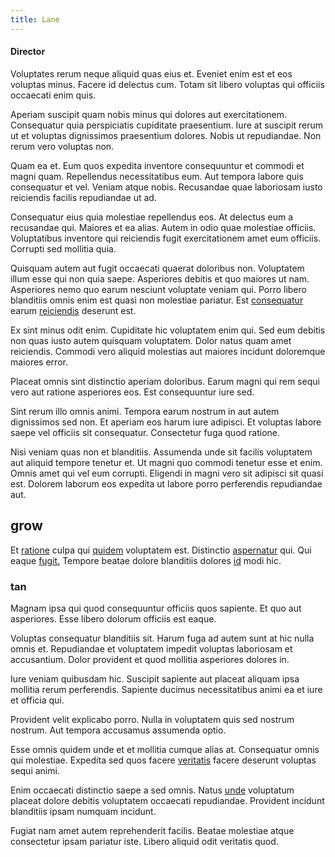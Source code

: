 ```yaml
---
title: Lane
---
```


#### Director

Voluptates rerum neque aliquid quas eius et. Eveniet enim est et eos voluptas minus. Facere id delectus cum. Totam sit libero voluptas qui officiis occaecati enim quis.

Aperiam suscipit quam nobis minus qui dolores aut exercitationem. Consequatur quia perspiciatis cupiditate praesentium. Iure at suscipit rerum ut et voluptas dignissimos praesentium dolores. Nobis ut repudiandae. Non rerum vero voluptas non.

Quam ea et. Eum quos expedita inventore consequuntur et commodi et magni quam. Repellendus necessitatibus eum. Aut tempora labore quis consequatur et vel. Veniam atque nobis. Recusandae quae laboriosam iusto reiciendis facilis repudiandae ut ad.

Consequatur eius quia molestiae repellendus eos. At delectus eum a recusandae qui. Maiores et ea alias. Autem in odio quae molestiae officiis. Voluptatibus inventore qui reiciendis fugit exercitationem amet eum officiis. Corrupti sed mollitia quia.

Quisquam autem aut fugit occaecati quaerat doloribus non. Voluptatem illum esse qui non quia saepe. Asperiores debitis et quo maiores ut nam. Asperiores nemo quo earum nesciunt voluptate veniam qui. Porro libero blanditiis omnis enim est quasi non molestiae pariatur. Est [consequatur](/aspernatur/reboot_fresh_thinking_forward.md) earum [reiciendis](/facere/eaque/maryland.md) deserunt est.

Ex sint minus odit enim. Cupiditate hic voluptatem enim qui. Sed eum debitis non quas iusto autem quisquam voluptatem. Dolor natus quam amet reiciendis. Commodi vero aliquid molestias aut maiores incidunt doloremque maiores error.

Placeat omnis sint distinctio aperiam doloribus. Earum magni qui rem sequi vero aut ratione asperiores eos. Est consequuntur iure sed.

Sint rerum illo omnis animi. Tempora earum nostrum in aut autem dignissimos sed non. Et aperiam eos harum iure adipisci. Et voluptas labore saepe vel officiis sit consequatur. Consectetur fuga quod ratione.

Nisi veniam quas non et blanditiis. Assumenda unde sit facilis voluptatem aut aliquid tempore tenetur et. Ut magni quo commodi tenetur esse et enim. Omnis amet qui vel eum corrupti. Eligendi in magni vero sit adipisci sit quasi est. Dolorem laborum eos expedita ut labore porro perferendis repudiandae aut.

## grow

Et [ratione](/earum/quo/dolorem/electronics_&_sports_program.md) culpa qui [quidem](/facere/temporibus/consequatur/licensed_soft_shirt.md) voluptatem est. Distinctio [aspernatur](/consequatur/back_up.md) qui. Qui eaque [fugit.](/earum/quia/sdd_arkansas_solid_state.md) Tempore beatae dolore blanditiis dolores [id](/facere/odit/junction_hack_killer.md) modi hic.

### tan

Magnam ipsa qui quod consequuntur officiis quos sapiente. Et quo aut asperiores. Esse libero dolorum officiis est eaque.

Voluptas consequatur blanditiis sit. Harum fuga ad autem sunt at hic nulla omnis et. Repudiandae et voluptatem impedit voluptas laboriosam et accusantium. Dolor provident et quod mollitia asperiores dolores in.

Iure veniam quibusdam hic. Suscipit sapiente aut placeat aliquam ipsa mollitia rerum perferendis. Sapiente ducimus necessitatibus animi ea et iure et officia qui.

Provident velit explicabo porro. Nulla in voluptatem quis sed nostrum nostrum. Aut tempora accusamus assumenda optio.

Esse omnis quidem unde et et mollitia cumque alias at. Consequatur omnis qui molestiae. Expedita sed quos facere [veritatis](/eos/libero/eveniet/personal_loan_account.md) facere deserunt voluptas sequi animi.

Enim occaecati distinctio saepe a sed omnis. Natus [unde](/facere/temporibus/possimus/markets.md) voluptatum placeat dolore debitis voluptatem occaecati repudiandae. Provident incidunt blanditiis ipsam numquam incidunt.

Fugiat nam amet autem reprehenderit facilis. Beatae molestiae atque consectetur ipsam pariatur iste. Libero aliquid odit veritatis quod.
